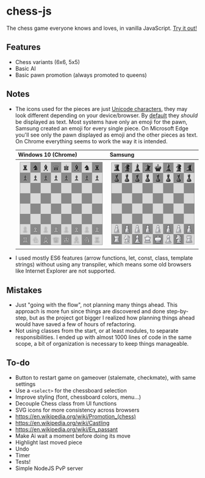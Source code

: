 chess-js
=======

The chess game everyone knows and loves, in vanilla JavaScript. [Try it out!](https://atomk.github.io/chess-js/)

## Features
- Chess variants (6x6, 5x5)
- Basic AI
- Basic pawn promotion (always promoted to queens)

## Notes

- The icons used for the pieces are just [Unicode characters](https://en.wikipedia.org/wiki/Chess_symbols_in_Unicode), they may look different depending on your device/browser. By [default]((https://emojipedia.org/emoji/%E2%99%9F/)) they _should_ be displayed as text. Most systems have only an emoji for the pawn, Samsung created an emoji for every single piece. On Microsoft Edge you'll see only the pawn displayed as emoji and the other pieces as text. On Chrome everything seems to work the way it is intended.

    | Windows 10 (Chrome) | Samsung |
    | --- | --- |
    | ![Screenshot on Windows 10](./images/screenshot_win10_chrome.png) | ![Screenshot on Samsung](./images/screenshot_android_chrome.png) |

- I used mostly ES6 features (arrow functions, let, const, class, template strings) without using any transpiler, which means some old browsers like Internet Explorer are not supported.

## Mistakes
- Just "going with the flow", not planning many things ahead. This approach is more fun since things are discovered and done step-by-step, but as the project got bigger I realized how planning things ahead would have saved a few of hours of refactoring.
- Not using classes from the start, or at least modules, to separate responsibilities. I ended up with almost 1000 lines of code in the same scope, a bit of organization is necessary to keep things manageable.

## To-do
- Button to restart game on gameover (stalemate, checkmate), with same settings
- Use a `<select>` for the chessboard selection
- Improve styling (font, chessboard colors, menu...)
- Decouple Chess class from UI functions
- SVG icons for more consistency across browsers
- https://en.wikipedia.org/wiki/Promotion_(chess)
- https://en.wikipedia.org/wiki/Castling
- https://en.wikipedia.org/wiki/En_passant
- Make Ai wait a moment before doing its move
- Highlight last moved piece
- Undo
- Timer
- Tests!
- Simple NodeJS PvP server